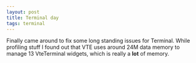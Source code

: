 ```yaml
---
layout: post
title: Terminal day
tags: terminal
---
```


Finally came around to fix some long standing issues for Terminal. While profiling stuff I found out that VTE uses around 24M data memory to manage 13 VteTerminal widgets, which is really a <b>lot</b> of memory.
